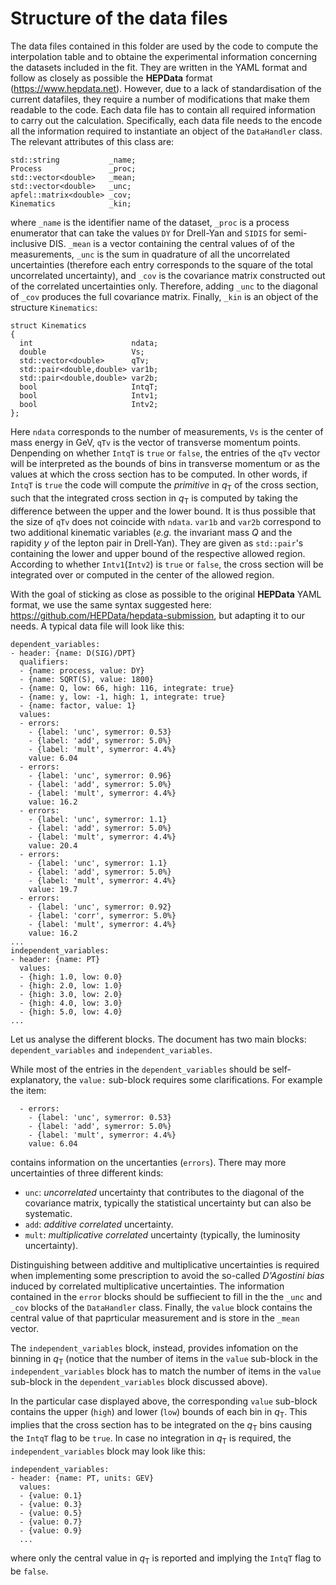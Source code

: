 # Structure of the data files

The data files contained in this folder are used by the code to compute the interpolation table and to obtaine the experimental information concerning the datasets included in the fit. They are written in the YAML format and follow as closely as possible the **HEPData** format (https://www.hepdata.net). However, due to a lack of standardisation of the current datafiles, they require a number of modifications that make them readable to the code. Each data file has to contain all required information to carry out the calculation. Specifically, each data file needs to the encode all the information required to instantiate an object of the `DataHandler` class. The relevant attributes of this class are:
```Shell
std::string           _name;
Process               _proc;
std::vector<double>   _mean;
std::vector<double>   _unc;
apfel::matrix<double> _cov;
Kinematics            _kin;
```
where `_name` is the identifier name of the dataset, `_proc` is a process enumerator that can take the values `DY` for Drell-Yan and `SIDIS` for semi-inclusive DIS. `_mean` is a vector containing the central values of of the measurements, `_unc` is the sum in quadrature of all the uncorrelated uncertainties (therefore each entry corresponds to the square of the total uncorrelated uncertainty), and `_cov` is the covariance matrix constructed out of the correlated uncertainties only. Therefore, adding `_unc` to the diagonal of `_cov` produces the full covariance matrix. Finally, `_kin` is an object of the structure `Kinematics`:
```Shell
struct Kinematics
{
  int                      ndata;
  double                   Vs;
  std::vector<double>      qTv;
  std::pair<double,double> var1b;
  std::pair<double,double> var2b;
  bool                     IntqT;
  bool                     Intv1;
  bool                     Intv2;
};
```
Here `ndata` corresponds to the number of measurements, `Vs` is the center of mass energy in GeV, `qTv` is the vector of transverse momentum points. Denpending on whether `IntqT` is `true` or `false`, the entries of the `qTv` vector will be interpreted as the bounds of bins in transverse momentum or as the values at which the cross section has to be computed. In other words, if `IntqT` is `true` the code will compute the *primitive* in *q*<sub>T</sub> of the cross section, such that the integrated cross section in *q*<sub>T</sub> is computed by taking the difference between the upper and the lower bound. It is thus possible that the size of `qTv` does not coincide with `ndata`. `var1b` and `var2b` correspond to two additional kinematic variables (*e.g.* the invariant mass *Q* and the rapidity *y* of the lepton pair in Drell-Yan). They are given as `std::pair`'s containing the lower and upper bound of the respective allowed region. According to whether `Intv1`(`Intv2`) is `true` or `false`, the cross section will be integrated over or computed in the center of the allowed region.

With the goal of sticking as close as possible to the original **HEPData** YAML format, we use the same syntax suggested here: https://github.com/HEPData/hepdata-submission, but adapting it to our needs. A typical data file will look like this:

```Shell
dependent_variables:
- header: {name: D(SIG)/DPT}
  qualifiers:
  - {name: process, value: DY}
  - {name: SQRT(S), value: 1800}
  - {name: Q, low: 66, high: 116, integrate: true}
  - {name: y, low: -1, high: 1, integrate: true}
  - {name: factor, value: 1}
  values:
  - errors:
    - {label: 'unc', symerror: 0.53}
    - {label: 'add', symerror: 5.0%}
    - {label: 'mult', symerror: 4.4%}
    value: 6.04
  - errors:
    - {label: 'unc', symerror: 0.96}
    - {label: 'add', symerror: 5.0%}
    - {label: 'mult', symerror: 4.4%}
    value: 16.2
  - errors:
    - {label: 'unc', symerror: 1.1}
    - {label: 'add', symerror: 5.0%}
    - {label: 'mult', symerror: 4.4%}
    value: 20.4
  - errors:
    - {label: 'unc', symerror: 1.1}
    - {label: 'add', symerror: 5.0%}
    - {label: 'mult', symerror: 4.4%}
    value: 19.7
  - errors:
    - {label: 'unc', symerror: 0.92}
    - {label: 'corr', symerror: 5.0%}
    - {label: 'mult', symerror: 4.4%}
    value: 16.2
...
independent_variables:
- header: {name: PT}
  values:
  - {high: 1.0, low: 0.0}
  - {high: 2.0, low: 1.0}
  - {high: 3.0, low: 2.0}
  - {high: 4.0, low: 3.0}
  - {high: 5.0, low: 4.0}
...
```
Let us analyse the different blocks. The document has two main blocks: `dependent_variables` and `independent_variables`. 

While most of the entries in the `dependent_variables` should be self-explanatory, the `value:` sub-block requires some clarifications. For example the item:
```Shell
  - errors:
    - {label: 'unc', symerror: 0.53}
    - {label: 'add', symerror: 5.0%}
    - {label: 'mult', symerror: 4.4%}
    value: 6.04
```
contains information on the uncertanties (`errors`). There may more uncertainties of three different kinds:
- `unc`: *uncorrelated* uncertainty that contributes to the diagonal of the covariance matrix, typically the statistical uncertainty but can also be systematic.
- `add`: *additive correlated* uncertainty.
- `mult`: *multiplicative correlated* uncertainty (typically, the luminosity uncertainty).

Distinguishing between additive and multiplicative uncertainties is required when implementing some prescription to avoid the so-called *D'Agostini bias* induced by correlated multiplicative uncertainties. The information contained in the `error` blocks should be suffiecient to fill in the the `_unc` and `_cov` blocks of the `DataHandler` class. Finally, the `value` block contains the central value of that paprticular measurement and is store in the `_mean` vector.

The `independent_variables` block, instead, provides infomation on the binning in *q*<sub>T</sub> (notice that the number of items in the `value` sub-block in the `independent_variables` block has to match the number of items in the `value` sub-block in the `dependent_variables` block discussed above).

In the particular case displayed above, the corresponding `value` sub-block contains the upper (`high`) and lower (`low`) bounds of each bin in *q*<sub>T</sub>. This implies that the cross section has to be integrated on the *q*<sub>T</sub> bins causing the `IntqT` flag to be `true`. In case no integration in *q*<sub>T</sub> is required, the `independent_variables` block may look like this:
```Shell
independent_variables:
- header: {name: PT, units: GEV}
  values:
  - {value: 0.1}
  - {value: 0.3}
  - {value: 0.5}
  - {value: 0.7}
  - {value: 0.9}
  ...
```
where only the central value in *q*<sub>T</sub> is reported and implying the `IntqT` flag to be `false`.
